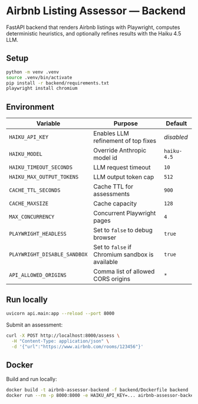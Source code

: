 # Airbnb Listing Assessor — Backend

FastAPI backend that renders Airbnb listings with Playwright, computes deterministic heuristics, and optionally refines results with the Haiku 4.5 LLM.

## Setup

```bash
python -m venv .venv
source .venv/bin/activate
pip install -r backend/requirements.txt
playwright install chromium
```

## Environment

| Variable | Purpose | Default |
| --- | --- | --- |
| `HAIKU_API_KEY` | Enables LLM refinement of top fixes | _disabled_ |
| `HAIKU_MODEL` | Override Anthropic model id | `haiku-4.5` |
| `HAIKU_TIMEOUT_SECONDS` | LLM request timeout | `10` |
| `HAIKU_MAX_OUTPUT_TOKENS` | LLM output token cap | `512` |
| `CACHE_TTL_SECONDS` | Cache TTL for assessments | `900` |
| `CACHE_MAXSIZE` | Cache capacity | `128` |
| `MAX_CONCURRENCY` | Concurrent Playwright pages | `4` |
| `PLAYWRIGHT_HEADLESS` | Set to `false` to debug browser | `true` |
| `PLAYWRIGHT_DISABLE_SANDBOX` | Set to `false` if Chromium sandbox is available | `true` |
| `API_ALLOWED_ORIGINS` | Comma list of allowed CORS origins | `*` |

## Run locally

```bash
uvicorn api.main:app --reload --port 8000
```

Submit an assessment:

```bash
curl -X POST http://localhost:8000/assess \
  -H "Content-Type: application/json" \
  -d '{"url":"https://www.airbnb.com/rooms/123456"}'
```

## Docker

Build and run locally:

```bash
docker build -t airbnb-assessor-backend -f backend/Dockerfile backend
docker run --rm -p 8000:8000 -e HAIKU_API_KEY=... airbnb-assessor-backend
```

